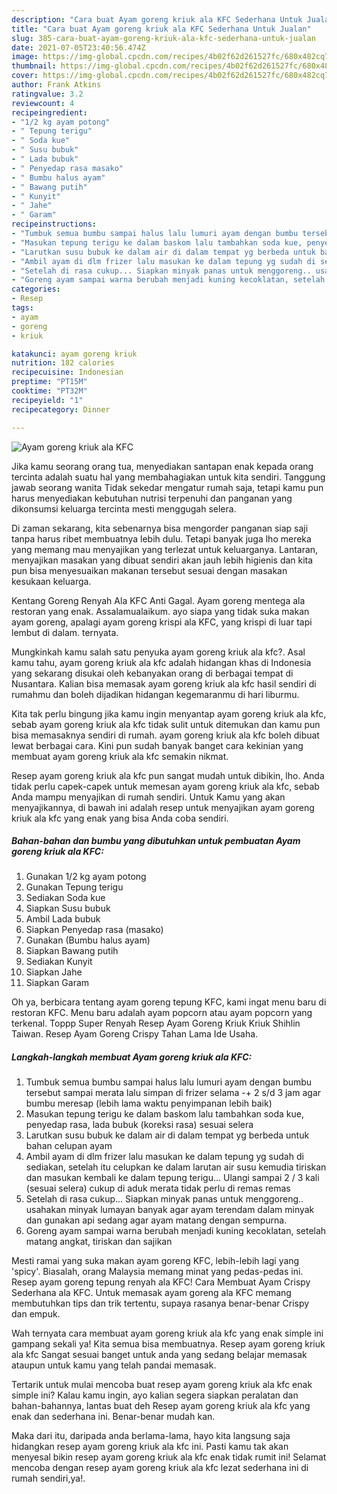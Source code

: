 ```yaml
---
description: "Cara buat Ayam goreng kriuk ala KFC Sederhana Untuk Jualan"
title: "Cara buat Ayam goreng kriuk ala KFC Sederhana Untuk Jualan"
slug: 385-cara-buat-ayam-goreng-kriuk-ala-kfc-sederhana-untuk-jualan
date: 2021-07-05T23:40:56.474Z
image: https://img-global.cpcdn.com/recipes/4b02f62d261527fc/680x482cq70/ayam-goreng-kriuk-ala-kfc-foto-resep-utama.jpg
thumbnail: https://img-global.cpcdn.com/recipes/4b02f62d261527fc/680x482cq70/ayam-goreng-kriuk-ala-kfc-foto-resep-utama.jpg
cover: https://img-global.cpcdn.com/recipes/4b02f62d261527fc/680x482cq70/ayam-goreng-kriuk-ala-kfc-foto-resep-utama.jpg
author: Frank Atkins
ratingvalue: 3.2
reviewcount: 4
recipeingredient:
- "1/2 kg ayam potong"
- " Tepung terigu"
- " Soda kue"
- " Susu bubuk"
- " Lada bubuk"
- " Penyedap rasa masako"
- " Bumbu halus ayam"
- " Bawang putih"
- " Kunyit"
- " Jahe"
- " Garam"
recipeinstructions:
- "Tumbuk semua bumbu sampai halus lalu lumuri ayam dengan bumbu tersebut sampai merata lalu simpan di frizer selama -+ 2 s/d 3 jam agar bumbu meresap (lebih lama waktu penyimpanan lebih baik)"
- "Masukan tepung terigu ke dalam baskom lalu tambahkan soda kue, penyedap rasa, lada bubuk (koreksi rasa) sesuai selera"
- "Larutkan susu bubuk ke dalam air di dalam tempat yg berbeda untuk bahan celupan ayam"
- "Ambil ayam di dlm frizer lalu masukan ke dalam tepung yg sudah di sediakan, setelah itu celupkan ke dalam larutan air susu kemudia tiriskan dan masukan kembali ke dalam tepung terigu... Ulangi sampai 2 / 3 kali (sesuai selera) cukup di aduk merata tidak perlu di remas remas"
- "Setelah di rasa cukup... Siapkan minyak panas untuk menggoreng.. usahakan minyak lumayan banyak agar ayam terendam dalam minyak dan gunakan api sedang agar ayam matang dengan sempurna."
- "Goreng ayam sampai warna berubah menjadi kuning kecoklatan, setelah matang angkat, tiriskan dan sajikan"
categories:
- Resep
tags:
- ayam
- goreng
- kriuk

katakunci: ayam goreng kriuk 
nutrition: 182 calories
recipecuisine: Indonesian
preptime: "PT15M"
cooktime: "PT32M"
recipeyield: "1"
recipecategory: Dinner

---
```



![Ayam goreng kriuk ala KFC](https://img-global.cpcdn.com/recipes/4b02f62d261527fc/680x482cq70/ayam-goreng-kriuk-ala-kfc-foto-resep-utama.jpg)

Jika kamu seorang orang tua, menyediakan santapan enak kepada orang tercinta adalah suatu hal yang membahagiakan untuk kita sendiri. Tanggung jawab seorang  wanita Tidak sekedar mengatur rumah saja, tetapi kamu pun harus menyediakan kebutuhan nutrisi terpenuhi dan panganan yang dikonsumsi keluarga tercinta mesti menggugah selera.

Di zaman  sekarang, kita sebenarnya bisa mengorder panganan siap saji tanpa harus ribet membuatnya lebih dulu. Tetapi banyak juga lho mereka yang memang mau menyajikan yang terlezat untuk keluarganya. Lantaran, menyajikan masakan yang dibuat sendiri akan jauh lebih higienis dan kita pun bisa menyesuaikan makanan tersebut sesuai dengan masakan kesukaan keluarga. 

Kentang Goreng Renyah Ala KFC Anti Gagal. Ayam goreng mentega ala restoran yang enak. Assalamualaikum. ayo siapa yang tidak suka makan ayam goreng, apalagi ayam goreng krispi ala KFC, yang krispi di luar tapi lembut di dalam. ternyata.

Mungkinkah kamu salah satu penyuka ayam goreng kriuk ala kfc?. Asal kamu tahu, ayam goreng kriuk ala kfc adalah hidangan khas di Indonesia yang sekarang disukai oleh kebanyakan orang di berbagai tempat di Nusantara. Kalian bisa memasak ayam goreng kriuk ala kfc hasil sendiri di rumahmu dan boleh dijadikan hidangan kegemaranmu di hari liburmu.

Kita tak perlu bingung jika kamu ingin menyantap ayam goreng kriuk ala kfc, sebab ayam goreng kriuk ala kfc tidak sulit untuk ditemukan dan kamu pun bisa memasaknya sendiri di rumah. ayam goreng kriuk ala kfc boleh dibuat lewat berbagai cara. Kini pun sudah banyak banget cara kekinian yang membuat ayam goreng kriuk ala kfc semakin nikmat.

Resep ayam goreng kriuk ala kfc pun sangat mudah untuk dibikin, lho. Anda tidak perlu capek-capek untuk memesan ayam goreng kriuk ala kfc, sebab Anda mampu menyajikan di rumah sendiri. Untuk Kamu yang akan menyajikannya, di bawah ini adalah resep untuk menyajikan ayam goreng kriuk ala kfc yang enak yang bisa Anda coba sendiri.

<!--inarticleads1-->

##### Bahan-bahan dan bumbu yang dibutuhkan untuk pembuatan Ayam goreng kriuk ala KFC:

1. Gunakan 1/2 kg ayam potong
1. Gunakan  Tepung terigu
1. Sediakan  Soda kue
1. Siapkan  Susu bubuk
1. Ambil  Lada bubuk
1. Siapkan  Penyedap rasa (masako)
1. Gunakan  (Bumbu halus ayam)
1. Siapkan  Bawang putih
1. Sediakan  Kunyit
1. Siapkan  Jahe
1. Siapkan  Garam


Oh ya, berbicara tentang ayam goreng tepung KFC, kami ingat menu baru di restoran KFC. Menu baru adalah ayam popcorn atau ayam popcorn yang terkenal. Toppp Super Renyah Resep Ayam Goreng Kriuk Kriuk Shihlin Taiwan. Resep Ayam Goreng Crispy Tahan Lama Ide Usaha. 

<!--inarticleads2-->

##### Langkah-langkah membuat Ayam goreng kriuk ala KFC:

1. Tumbuk semua bumbu sampai halus lalu lumuri ayam dengan bumbu tersebut sampai merata lalu simpan di frizer selama -+ 2 s/d 3 jam agar bumbu meresap (lebih lama waktu penyimpanan lebih baik)
1. Masukan tepung terigu ke dalam baskom lalu tambahkan soda kue, penyedap rasa, lada bubuk (koreksi rasa) sesuai selera
1. Larutkan susu bubuk ke dalam air di dalam tempat yg berbeda untuk bahan celupan ayam
1. Ambil ayam di dlm frizer lalu masukan ke dalam tepung yg sudah di sediakan, setelah itu celupkan ke dalam larutan air susu kemudia tiriskan dan masukan kembali ke dalam tepung terigu... Ulangi sampai 2 / 3 kali (sesuai selera) cukup di aduk merata tidak perlu di remas remas
1. Setelah di rasa cukup... Siapkan minyak panas untuk menggoreng.. usahakan minyak lumayan banyak agar ayam terendam dalam minyak dan gunakan api sedang agar ayam matang dengan sempurna.
1. Goreng ayam sampai warna berubah menjadi kuning kecoklatan, setelah matang angkat, tiriskan dan sajikan


Mesti ramai yang suka makan ayam goreng KFC, lebih-lebih lagi yang &#39;spicy&#39;. Biasalah, orang Malaysia memang minat yang pedas-pedas ini. Resep ayam goreng tepung renyah ala KFC! Cara Membuat Ayam Crispy Sederhana ala KFC. Untuk memasak ayam goreng ala KFC memang membutuhkan tips dan trik tertentu, supaya rasanya benar-benar Crispy dan empuk. 

Wah ternyata cara membuat ayam goreng kriuk ala kfc yang enak simple ini gampang sekali ya! Kita semua bisa membuatnya. Resep ayam goreng kriuk ala kfc Sangat sesuai banget untuk anda yang sedang belajar memasak ataupun untuk kamu yang telah pandai memasak.

Tertarik untuk mulai mencoba buat resep ayam goreng kriuk ala kfc enak simple ini? Kalau kamu ingin, ayo kalian segera siapkan peralatan dan bahan-bahannya, lantas buat deh Resep ayam goreng kriuk ala kfc yang enak dan sederhana ini. Benar-benar mudah kan. 

Maka dari itu, daripada anda berlama-lama, hayo kita langsung saja hidangkan resep ayam goreng kriuk ala kfc ini. Pasti kamu tak akan menyesal bikin resep ayam goreng kriuk ala kfc enak tidak rumit ini! Selamat mencoba dengan resep ayam goreng kriuk ala kfc lezat sederhana ini di rumah sendiri,ya!.

